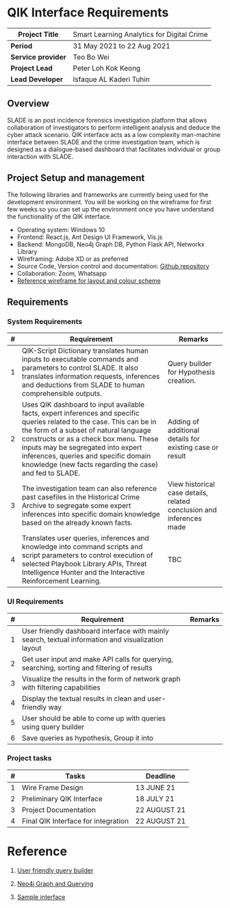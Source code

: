 # QIK Interface Requirements

| Project Title        | <span style="font-weight:normal">Smart Learning Analytics for Digital Crime</span> |
| -------------------- | ------------------------------------------------------------ |
| **Period**           | 31 May 2021 to 22 Aug 2021                                   |
| **Service provider** | Teo Bo Wei                                                   |
| **Project Lead**     | Peter Loh Kok Keong                                          |
| **Lead Developer**   | Isfaque AL Kaderi Tuhin                                      |

## Overview

SLADE is an post incidence forensics investigation platform that allows collaboration of investigators to perform intelligent analysis and deduce the cyber attack scenario. QIK interface acts as a low complexity man-machine interface between SLADE and the crime investigation team, which is designed as a dialogue-based dashboard that facilitates individual or group interaction with SLADE. 

## Project Setup and management

The following libraries and frameworks are currently being used for the development environment. You will be working on the wireframe for first few weeks so you can set up the environment once you have understand the functionality of the QIK interface.

- Operating system: Windows 10
- Frontend: React.js, Ant Design UI Framework, Vis.js
- Backend: MongoDB, Neo4j Graph DB, Python Flask API, Networkx Library 
- Wireframing: Adobe XD or as preferred
- Source Code, Version control and documentation: [Github repository](https://github.com/16sic013j/sitslade_qik)
- Collaboration: Zoom, Whatsapp
- [Reference wireframe for layout and colour scheme](https://app.mockplus.com/s/E8aWtYYtVd5)

## Requirements

### System Requirements

| #    | Requirement                                                  | Remarks                                                      |
| ---- | ------------------------------------------------------------ | ------------------------------------------------------------ |
| 1    | QIK-Script Dictionary translates human inputs to executable commands and parameters to control SLADE. It also translates information requests, inferences and deductions from SLADE to human comprehensible outputs. | Query builder for Hypothesis creation.                       |
| 2    | Uses QIK dashboard to input available facts, expert inferences and specific queries related to the case. This can be in the form of a subset of natural language constructs or as a check box menu. These inputs may be segregated into expert inferences, queries and specific domain knowledge (new facts regarding the case) and fed to SLADE. | Adding of additional details for existing case or result     |
| 3    | The investigation team can also reference past casefiles in the Historical Crime Archive to segregate some expert inferences into specific domain knowledge based on the already known facts. | View historical case details, related conclusion and inferences made |
| 4    | Translates user queries, inferences and knowledge into command scripts and script parameters to control execution of selected Playbook Library APIs, Threat Intelligence Hunter and the Interactive Reinforcement Learning. | TBC                                                          |

### UI Requirements

| #    | Requirement                                                  | Remarks |
| ---- | ------------------------------------------------------------ | ------- |
| 1    | User friendly dashboard interface with mainly search, textual information and visualization layout |         |
| 2    | Get user input and make API calls for querying, searching, sorting and filtering of results |         |
| 3    | Visualize the results in the form of network graph with filtering capabilities |         |
| 4    | Display the textual results in clean and user-friendly way   |         |
| 5    | User should be able to come up with queries using query builder |         |
| 6    | Save queries as hypothesis, Group it into                    |         |

### Project tasks

| #    | Tasks                               | Deadline     |
| ---- | ----------------------------------- | ------------ |
| 1    | Wire Frame Design                   | 13 JUNE 21   |
| 2    | Preliminary QIK Interface           | 18 JULY 21   |
| 3    | Project Documentation               | 22 AUGUST 21 |
| 4    | Final QIK Interface for integration | 22 AUGUST 21 |

# Reference

1. [User friendly query builder](https://github.com/ukrbublik/react-awesome-query-builder)
2. [Neo4j Graph and Querying](https://neo4j.com/developer/cypher/intro-cypher/)

3. [Sample interface](https://www.hsleiden.nl/binaries/content/assets/hsl/lectoraten/digital-forensics-en-e-discovery/publicaties/2019/technology-assisted_analysis_of_timeline_and_connections.henseler_hyde_rev.pdf)

